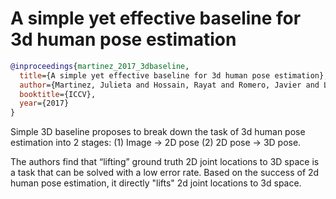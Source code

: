 # A simple yet effective baseline for 3d human pose estimation

<!-- [ALGORITHM] -->

```bibtex
@inproceedings{martinez_2017_3dbaseline,
  title={A simple yet effective baseline for 3d human pose estimation},
  author={Martinez, Julieta and Hossain, Rayat and Romero, Javier and Little, James J.},
  booktitle={ICCV},
  year={2017}
}
```

Simple 3D baseline proposes to break down the task of 3d human pose estimation into 2 stages: (1) Image → 2D pose
(2) 2D pose → 3D pose.

The authors find that “lifting” ground truth 2D joint locations to 3D space is a task that can be solved with a low error rate.
Based on the success of 2d human pose estimation, it directly "lifts" 2d joint locations to 3d space.
